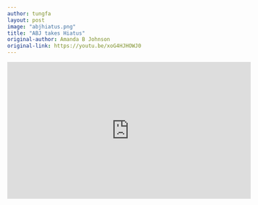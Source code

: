 ```yaml
---
author: tungfa
layout: post
image: "abjhiatus.png"
title: "ABJ takes Hiatus"
original-author: Amanda B Johnson
original-link: https://youtu.be/xoG4HJHOWJ0
---
```

<iframe width="560" height="315" src="https://www.youtube.com/embed/xoG4HJHOWJ0" frameborder="0" allowfullscreen></iframe>
